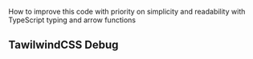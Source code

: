 How to improve this code with priority on simplicity and
readability with TypeScript typing and arrow functions

## TawilwindCSS Debug

